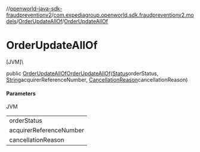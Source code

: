 //[openworld-java-sdk-fraudpreventionv2](../../../index.md)/[com.expediagroup.openworld.sdk.fraudpreventionv2.models](../index.md)/[OrderUpdateAllOf](index.md)/[OrderUpdateAllOf](-order-update-all-of.md)

# OrderUpdateAllOf

[JVM]\

public [OrderUpdateAllOf](index.md)[OrderUpdateAllOf](-order-update-all-of.md)([Status](../-status/index.md)orderStatus, [String](https://docs.oracle.com/javase/8/docs/api/java/lang/String.html)acquirerReferenceNumber, [CancellationReason](../-cancellation-reason/index.md)cancellationReason)

#### Parameters

JVM

| |
|---|
| orderStatus |
| acquirerReferenceNumber | A unique number that tags a credit or debit card transaction when it goes from the merchant's bank through to the cardholder's bank. `acquirer_reference_number` is a required field only if `order_status` = `COMPLETED` Typically, merchants can get this number from their payment processors. This number is used when dealing with disputes/chargebacks on original transactions. |
| cancellationReason |
